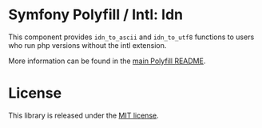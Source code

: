 Symfony Polyfill / Intl: Idn
============================

This component provides `idn_to_ascii` and `idn_to_utf8` functions to users who run php versions without the intl extension.

More information can be found in the
[main Polyfill README](https://github.com/symfony/polyfill/blob/master/README.md).

License
=======

This library is released under the [MIT license](LICENSE).
